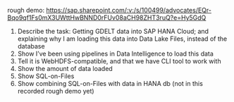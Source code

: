 rough demo: https://sap.sharepoint.com/:v:/s/100499/advocates/EQr-Bqo9qf1Fs0mX3UWttHwBNND0rFUv08aCH98ZHT3ruQ?e=Hy5GdQ

1.	Describe the task: Getting GDELT data into SAP HANA Cloud; and explaining why I am loading this data into Data Lake Files, instead of the database
2.	Show I’ve been using pipelines in Data Intelligence to load this data
3.	Tell it is WebHDFS-compatible, and that we have CLI tool to work with
4.	Show the amount of data loaded
5.	Show SQL-on-Files
6.	Show combining SQL-on-Files with data in HANA db (not in this recorded rough demo yet)
